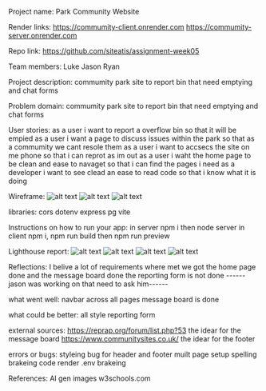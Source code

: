 Project name:
Park Community Website

Render links:
https://commumity-client.onrender.com
https://commumity-server.onrender.com

Repo link:
https://github.com/siteatis/assignment-week05

Team members:
Luke
Jason
Ryan

Project description:
commumity park site to report bin that need emptying and chat forms

Problem domain:
commumity park site to report bin that need emptying and chat forms

User stories:
as a user i want to report a overflow bin so that it will be empied
as a user i want a page to discuss issues within the park so that as a commumity we cant resole them
as a user i want to accsecs the site on me phone so that i can reprot as im out
as a user i waht the home page to be clean and ease to navaget so that i can find the pages i need
as a developer i want to see clead an ease to read code so that i know what it is doing

Wireframe:
![alt text](image.png)
![alt text](image-1.png)
![alt text](image-2.png)

libraries:
cors
dotenv
express
pg
vite

Instructions on how to run your app:
in server npm i then node server
in client npm i, npm run build then npm run preview

Lighthouse report:
![alt text](image-3.png)
![alt text](image-4.png)
![alt text](image-5.png)
![alt text](image-6.png)

Reflections:
I belive a lot of requirements where met
we got the home page done and the message board done
the reporting form is not done ------jason was working on that need to ask him------

what went well:
navbar across all pages
message board is done

what could be better:
all style
reporting form

external sources:
https://reprap.org/forum/list.php?53 the idear for the message board
https://www.communitysites.co.uk/ the idear for the footer

errors or bugs:
styleing bug for header and footer
muilt page setup
spelling brakeing code
render .env brakeing

References:
AI gen images
w3schools.com
